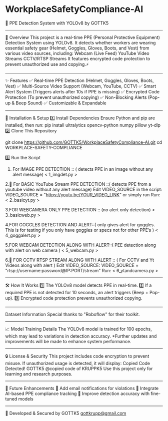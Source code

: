# WorkplaceSafetyCompliance-AI
🚀 PPE Detection System with YOLOv8
     by GOTTK5
__________________________________________________________________________________________________
📌 Overview
This project is a real-time PPE (Personal Protective Equipment) Detection System using YOLOv8. It detects whether workers are wearing essential safety gear (Helmet, Goggles, Gloves, Boots, and Vest) from various video sources, including:
Webcam (Live Feed)
YouTube Video Streams
CCTV/RTSP Streams
It features encrypted code protection to prevent unauthorized use and copying.⚡
_________________________________________________________________________________________________
✨ Features
✅ Real-time PPE Detection (Helmet, Goggles, Gloves, Boots, Vest)
✅ Multi-Source Video Support (Webcam, YouTube, CCTV)
✅ Smart Alert System (Triggers alerts after 10s if PPE is missing)
✅ Encrypted Code Protection (To prevent unauthorized copying)
✅ Non-Blocking Alerts (Pop-up & Beep Sound)
✅ Customizable & Expandable
__________________________________________________________________________________________________
🔧 Installation & Setup
1️⃣ Install Dependencies
Ensure Python and pip are installed, then run:
pip install ultralytics opencv-python numpy pillow yt-dlp
2️⃣ Clone This Repository

git clone <https://github.com/GOTTK5/WorkplaceSafetyCompliance-AI.git>
cd WORKPLACE-SAFETY-COMPLIANCE

3️⃣ Run the Script
1. For IMAGE PPE DETECTION :: ( detects PPE in an image without any alert message)
< 1_imgdet.py >
                   
2.🎥 For BASIC YouTube Stream PPE DETECTION ::( detects PPE from a youtube video without any alert message)
Edit VIDEO_SOURCE in the script:
VIDEO_SOURCE = "https://youtu.be/YOUR_VIDEO_LINK" 
or simply run
Run:
< 2_basicyt.py >

3.FOR WEBCAMERA ONLY PPE DETECTION :: (no alert only detection)
< 3_basicweb.py >

4.FOR GOGGLES DETECTION AND ALERT::( only gives alert for goggles. This is for testing if you only have goggles or specs not for  other PPE’s )
< 4_goggalert.py >

5.FOR WEBCAM DETECTION ALONG WITH ALERT::( PEE detection along with alert on web camera )
< 5_webcam.py >   

6.📡 FOR CCTV RTSP STREAM ALONG WITH ALERT :: ( For CCTV and Yt Videos along with alert  )
Edit VIDEO_SOURCE:
VIDEO_SOURCE = "rtsp://username:password@IP:PORT/stream"
Run:
< 6_ytandcamera.py >           
_________________________________________________________________
🛠 How It Works
1️⃣ The YOLOv8 model detects PPE in real-time.
2️⃣ If a required PPE is not detected for 10 seconds, an alert triggers (Beep + Pop-up).
3️⃣ Encrypted code protection prevents unauthorized copying.
__________________________________________________________________________________________________
Dataset Information
Special thanks to "Roboflow" for their toolkit.
__________________________________________________________________________________________________
📈 Model Training Details
The YOLOv8 model is trained for 100 epochs, which may lead to variations in detection accuracy. 
*Further updates and improvements will be made to enhance system performance.
__________________________________________________________________________________________________
🔒 License & Security
This project includes code encryption to prevent misuse. If unauthorized usage is detected, it will display:
Copied Code Detected! GOTTK5 @copied code of KRUPPK5
Use this project only for learning and research purposes.
_________________________________________________________________________________________________
🤖 Future Enhancements
🔹 Add email notifications for violations
🔹 Integrate AI-based PPE compliance tracking
🔹 Improve detection accuracy with fine-tuned models
__________________________________________________________________________________________________
🚀 Developed & Secured by GOTTK5
      gottkrupp@gmail.com

